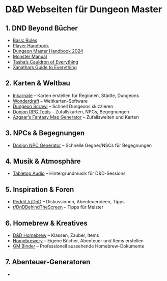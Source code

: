 # D&D Webseiten für Dungeon Master

## 1. DND Beyond Bücher

- [Basic Rules](https://www.dndbeyond.com/sources/dnd/br-2024) 
- [Player Handbook](https://www.dndbeyond.com/sources/dnd/phb-2024)
- [Dungeon Master Handbook 2024](https://www.dndbeyond.com/sources/dnd/dmg-2024/) 
- [Monster Manual](https://www.dndbeyond.com/sources/dnd/mm-2024) 
- [Tasha’s Cauldron of Everything](https://www.dndbeyond.com/sources/dnd/tcoe)
- [Xanathars Guide to Everything](https://www.dndbeyond.com/sources/dnd/xgte)

## 2. Karten & Weltbau
- [Inkarnate](https://inkarnate.com) – Karten erstellen für Regionen, Städte, Dungeons
- [Wonderdraft](https://www.wonderdraft.net) – Weltkarten-Software
- [Dungeon Scrawl](https://app.dungeonscrawl.com/l) – Schnell Dungeons skizzieren
- [Donjon RPG Tools](https://donjon.bin.sh) – Zufallskarten, NPCs, Begegnungen
- [Azgaar’s Fantasy Map Generator](https://azgaar.github.io/Fantasy-Map-Generator/) – Zufallswelten und Karten

## 3. NPCs & Begegnungen
- [Donjon NPC Generator](https://donjon.bin.sh/5e/npc/) – Schnelle Gegner/NSCs für Begegnungen

## 4. Musik & Atmosphäre
- [Tabletop Audio](https://tabletopaudio.com) – Hintergrundmusik für D&D-Sessions

## 5. Inspiration & Foren
- [Reddit /r/DnD](https://www.reddit.com/r/DnD/) – Diskussionen, Abenteuerideen, Tipps
- [r/DnDBehindTheScreen](https://www.reddit.com/r/DnDBehindTheScreen/) – Tipps für Meister

## 6. Homebrew & Kreatives
- [D&D Homebrew](https://www.dandwiki.com/wiki/Main_Page) – Klassen, Zauber, Items
- [Homebrewery](https://homebrewery.naturalcrit.com/) – Eigene Bücher, Abenteuer und Items erstellen
- [GM Binder](https://www.gmbinder.com) – Professionell aussehende Homebrew-Dokumente

## 7. Abenteuer-Generatoren
-
